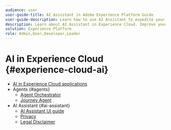 ```yaml
---
audience: user
user-guide-title: AI Assistant in Adobe Experience Platform Guide
user-guide-description: Learn how to use AI Assistant to expedite your workflow with Adobe Experience Platform and Real-Time Customer Data Platform.
description: Learn about AI Assistant in Experience Cloud. Improve your product knowledge and gain operational insights using AI in Experience Cloud.
solution: Experience Platform
role: Admin,User,Developer,Leader
---
```


# AI in Experience Cloud {#experience-cloud-ai}

- [AI in Experience Cloud applications](home.md)
- Agents {#agents}
  - [Agent Orchestrator](./agents/agent-orchestrator.md)
  - [Journey Agent](./agents/ajo-agent-bob.md)
- AI Assistant {#ai-assistant}
  - [AI Assistant UI guide](./ai-assistant/ai-assistant-ui.md)
  - [Privacy](./ai-assistant/privacy.md)
  - [Legal Disclaimer](./ai-assistant/legal-disclaimer.md)